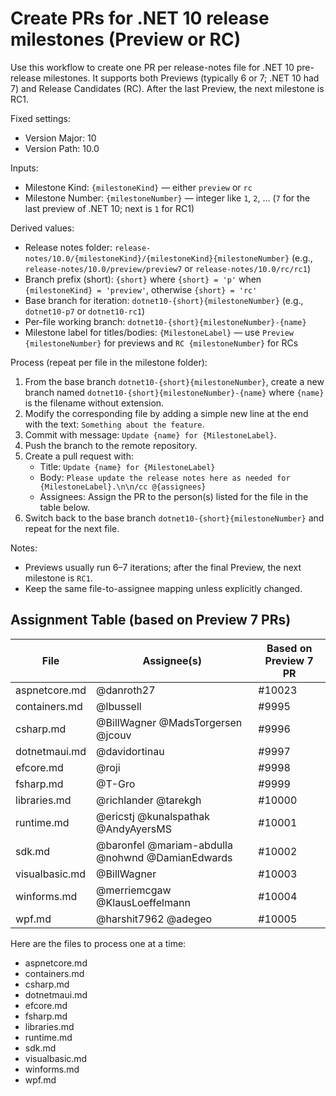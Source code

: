 # Create PRs for .NET 10 release milestones (Preview or RC)

Use this workflow to create one PR per release-notes file for .NET 10 pre-release milestones. It supports both Previews (typically 6 or 7; .NET 10 had 7) and Release Candidates (RC). After the last Preview, the next milestone is RC1.

Fixed settings:

- Version Major: 10
- Version Path: 10.0

Inputs:

- Milestone Kind: `{milestoneKind}` — either `preview` or `rc`
- Milestone Number: `{milestoneNumber}` — integer like `1`, `2`, ... (`7` for the last preview of .NET 10; next is `1` for RC1)

Derived values:

- Release notes folder: `release-notes/10.0/{milestoneKind}/{milestoneKind}{milestoneNumber}` (e.g., `release-notes/10.0/preview/preview7` or `release-notes/10.0/rc/rc1`)
- Branch prefix (short): `{short}` where `{short} = 'p'` when `{milestoneKind} = 'preview'`, otherwise `{short} = 'rc'`
- Base branch for iteration: `dotnet10-{short}{milestoneNumber}` (e.g., `dotnet10-p7` or `dotnet10-rc1`)
- Per-file working branch: `dotnet10-{short}{milestoneNumber}-{name}`
- Milestone label for titles/bodies: `{MilestoneLabel}` — use `Preview {milestoneNumber}` for previews and `RC {milestoneNumber}` for RCs

Process (repeat per file in the milestone folder):

1. From the base branch `dotnet10-{short}{milestoneNumber}`, create a new branch named `dotnet10-{short}{milestoneNumber}-{name}` where `{name}` is the filename without extension.
2. Modify the corresponding file by adding a simple new line at the end with the text: `Something about the feature`.
3. Commit with message: `Update {name} for {MilestoneLabel}`.
4. Push the branch to the remote repository.
5. Create a pull request with:
	- Title: `Update {name} for {MilestoneLabel}`
	- Body: `Please update the release notes here as needed for {MilestoneLabel}.\n\n/cc @{assignees}`
	- Assignees: Assign the PR to the person(s) listed for the file in the table below.
6. Switch back to the base branch `dotnet10-{short}{milestoneNumber}` and repeat for the next file.

Notes:

- Previews usually run 6–7 iterations; after the final Preview, the next milestone is `RC1`.
- Keep the same file-to-assignee mapping unless explicitly changed.

## Assignment Table (based on Preview 7 PRs)

| File | Assignee(s) | Based on Preview 7 PR |
|------|-------------|-----------------------|
| aspnetcore.md | @danroth27 | #10023 |
| containers.md | @lbussell | #9995 |
| csharp.md | @BillWagner @MadsTorgersen @jcouv | #9996 |
| dotnetmaui.md | @davidortinau | #9997 |
| efcore.md | @roji | #9998 |
| fsharp.md | @T-Gro | #9999 |
| libraries.md | @richlander @tarekgh | #10000 |
| runtime.md | @ericstj @kunalspathak @AndyAyersMS | #10001 |
| sdk.md | @baronfel @mariam-abdulla @nohwnd @DamianEdwards | #10002 |
| visualbasic.md | @BillWagner | #10003 |
| winforms.md | @merriemcgaw @KlausLoeffelmann | #10004 |
| wpf.md | @harshit7962 @adegeo | #10005 |

Here are the files to process one at a time:

- aspnetcore.md
- containers.md
- csharp.md
- dotnetmaui.md
- efcore.md
- fsharp.md
- libraries.md
- runtime.md
- sdk.md
- visualbasic.md
- winforms.md
- wpf.md
